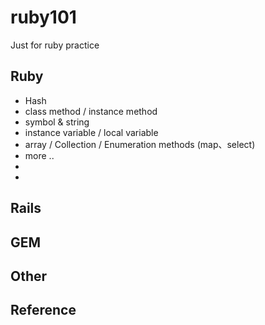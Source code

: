 # ruby101
  Just for ruby practice

## Ruby
  * Hash
  * class method / instance method
  * symbol & string
  * instance variable / local variable
  * array / Collection / Enumeration methods (map、select)
  * more ..
  *
  *
## Rails

## GEM

## Other

## Reference

